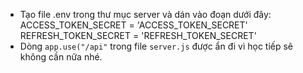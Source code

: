 - Tạo file .env trong thư mục server và dán vào đoạn dưới đây:
  ACCESS_TOKEN_SECRET = 'ACCESS_TOKEN_SECRET'
  REFRESH_TOKEN_SECRET = 'REFRESH_TOKEN_SECRET'
- Dòng `app.use("/api"` trong file `server.js` được ẩn đi vì học tiếp sẽ không cần nữa nhé.
